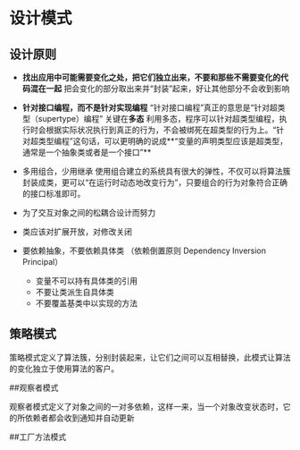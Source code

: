 # 设计模式

## **设计原则**

- **找出应用中可能需要变化之处，把它们独立出来，不要和那些不需要变化的代码混在一起**
把会变化的部分取出来并“封装”起来，好让其他部分不会收到影响


- **针对接口编程，而不是针对实现编程**
“针对接口编程”真正的意思是“针对超类型（supertype）编程”
关键在**多态**
利用多态，程序可以针对超类型编程，执行时会根据实际状况执行到真正的行为，不会被绑死在超类型的行为上。“针对超类型编程”这句话，可以更明确的说成**“变量的声明类型应该是超类型，通常是一个抽象类或者是一个接口”**


- 多用组合，少用继承
使用组合建立的系统具有很大的弹性，不仅可以将算法簇封装成类，更可以“在运行时动态地改变行为”，只要组合的行为对象符合正确的接口标准即可。

- 为了交互对象之间的松耦合设计而努力

- 类应该对扩展开放，对修改关闭

- 要依赖抽象，不要依赖具体类
（依赖倒置原则 Dependency Inversion Principal）
    - 变量不可以持有具体类的引用
    - 不要让类派生自具体类
    - 不要覆盖基类中以实现的方法

## 策略模式

策略模式定义了算法簇，分别封装起来，让它们之间可以互相替换，此模式让算法的变化独立于使用算法的客户。

##观察者模式

观察者模式定义了对象之间的一对多依赖，这样一来，当一个对象改变状态时，它的所依赖者都会收到通知并自动更新

##工厂方法模式

